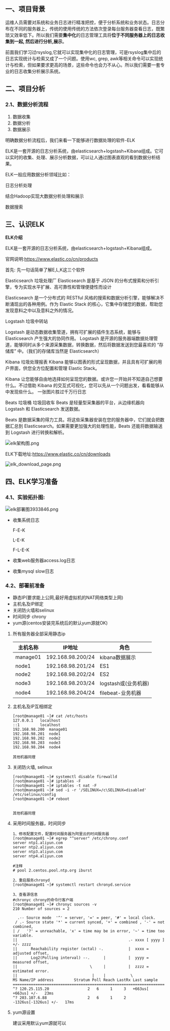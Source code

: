 ## 一、项目背景

运维人员需要对系统和业务日志进行精准把控，便于分析系统和业务状态。日志分布在不同的服务器上，传统的使用传统的方法依次登录每台服务器查看日志，既繁琐又效率低下。所以我们需要**集中化**的日志管理工具将**位于不同服务器上的日志收集到一起, 然后进行分析,展示**。

前面我们学习过rsyslog,它就可以实现集中化的日志管理，可是rsyslog集中后的日志实现统计与检索又成了一个问题。使用wc, grep, awk等相关命令可以实现统计与检索，但如果要求更高的场景，这些命令也会力不从心。所以我们需要一套专业的日志收集分析展示系统。

## 二、项目分析

### 2.1、数据分析流程

1. 数据收集
2. 数据分析
3. 数据展示

明确数据分析流程后，我们来看一下能够进行数据处理的软件-ELK

ELK是一套开源的日志分析系统，由elasticsearch+logstash+Kibana组成。它可以实时的收集、处理、展示分析数据，可以让人通过图表直观的看到数据分析结果。

ELK一般应用数据分析领域比如：

 日志分析处理

 结合Hadoop实现大数据分析处理和展示

 数据搜索

## 三、认识ELK

**ELK介绍**

ELK是一套开源的日志分析系统，由elasticsearch+logstash+Kibana组成。

官网说明:https://www.elastic.co/cn/products

首先: 先一句话简单了解E,L,K这三个软件

Elasticsearch 垃圾处理厂
Elasticsearch 是基于 JSON 的分布式搜索和分析引擎，专为实现水平扩展、高可靠性和管理便捷性而设计

Elasticsearch 是一个分布式的 RESTful 风格的搜索和数据分析引擎，能够解决不断涌现出的各种用例。作为 Elastic Stack 的核心，它集中存储您的数据，帮助您发现意料之中以及意料之外的情况。

Logstash 垃圾中转站

Logstash 是动态数据收集管道，拥有可扩展的插件生态系统，能够与 Elasticsearch 产生强大的协同作用。
Logstash 是开源的服务器端数据处理管道，能够同时从多个来源采集数据，转换数据，然后将数据发送到您最喜欢的 “存储库” 中。（我们的存储库当然是 Elasticsearch）

Kibana 垃圾处理报表
Kibana 能够以图表的形式呈现数据，并且具有可扩展的用户界面，供您全方位配置和管理 Elastic Stack。

Kibana 让您能够自由地选择如何呈现您的数据。或许您一开始并不知道自己想要什么。不过借助 Kibana 的交互式可视化，您可以先从一个问题出发，看看能够从中发现些什么。
一张图片胜过千万行日志

Beats 垃圾桶 垃圾回收车
Beats 是轻量型采集器的平台，从边缘机器向 Logstash 和 Elasticsearch 发送数据。

Beats 是数据采集的得力工具。将这些采集器安装在您的服务器中，它们就会把数据汇总到 Elasticsearch。如果需要更加强大的处理性能，Beats 还能将数据输送到 Logstash 进行转换和解析。

![elk架构图.png](https://www.zutuanxue.com:8000/static/media/images/2020/10/6/1601974367132.png)

ELK下载地址:https://www.elastic.co/cn/downloads

![elk_download_page.png](https://www.zutuanxue.com:8000/static/media/images/2020/10/6/1601974302132.png)

## 四、ELK学习准备

### 4.1、实验拓扑图:

![elk部署图3933846.png](https://www.zutuanxue.com:8000/static/media/images/2020/10/6/1601974397761.png)

- 收集系统日志

	 F-E-K

	 L-E-K

	 F-L-E-K

- 收集web服务器access.log日志

- 收集mysql slow日志

### 4.2、部署前准备

- 静态IP(要求能上公网,最好用虚拟机的NAT网络类型上网)
- 主机名及IP绑定
- 关闭防火墙和selinux
- 时间同步 chrony
- yum源(centos安装完系统后的默认yum源就OK)

1. 所有服务器全部采用静态ip

	| 主机名称 | IP地址            | 角色                 |
	| -------- | ----------------- | -------------------- |
	| manage01 | 192.168.98.200/24 | kibana数据展示       |
	| node1    | 192.168.98.201/24 | ES1                  |
	| node2    | 192.168.98.202/24 | ES2                  |
	| node3    | 192.168.98.203/24 | logstash或(业务机器) |
	| node4    | 192.168.98.204/24 | filebeat-业务机器    |

2. 主机名及IP互相绑定

	```
	[root@manage01 ~]# cat /etc/hosts
	127.0.0.1   localhost
	::1         localhost 
	192.168.98.200	manage01
	192.168.98.201	node1
	192.168.98.202	node2
	192.168.98.203	node3
	192.168.98.204	node4
	
	其他机器同理
	```

3. 关闭防火墙, selinux

	```
	[root@manage01 ~]# systemctl disable firewalld
	[root@manage01 ~]# iptables -F
	[root@manage01 ~]# iptables -t nat -F
	[root@manage01 ~]# sed -i -r '/SELINUX=/c\SELINUX=disabled' /etc/selinux/config
	[root@manage01 ~]# reboot
	
	
	其他机器同理
	```

4. 采用时间服务器，时间同步

	```
	1、修改配置文件，配置时间服务器为阿里云的时间服务器
	[root@manage01 ~]# egrep "^server" /etc/chrony.conf 
	server ntp1.aliyun.com
	server ntp2.aliyun.com
	server ntp3.aliyun.com
	server ntp4.aliyun.com
	
	#注释
	# pool 2.centos.pool.ntp.org iburst
	
	2、重启服务chronyd
	[root@manage01 ~]# systemctl restart chronyd.service 
	
	3、查看源信息
	#chronyc chrony的命令行客户端
	[root@manage01 ~]# chronyc sources -v
	210 Number of sources = 2
	
	  .-- Source mode  '^' = server, '=' = peer, '#' = local clock.
	 / .- Source state '*' = current synced, '+' = combined , '-' = not combined,
	| /   '?' = unreachable, 'x' = time may be in error, '~' = time too variable.
	||                                                 .- xxxx [ yyyy ] +/- zzzz
	||      Reachability register (octal) -.           |  xxxx = adjusted offset,
	||      Log2(Polling interval) --.      |          |  yyyy = measured offset,
	||                                \     |          |  zzzz = estimated error.
	||                                 |    |           \
	MS Name/IP address         Stratum Poll Reach LastRx Last sample               
	===============================================================================
	^? 120.25.115.20                 2   6     1     3   +663us[ +663us] +/-   23ms
	^? 203.107.6.88                  2   6     1     2  -1326us[-1326us] +/-   17ms
	```

5. yum源设置

	建议采用默认yum源就可以